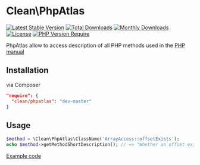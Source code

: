 # Clean\PhpAtlas

[![Latest Stable Version](http://poser.pugx.org/clean/phpatlas/v)](https://packagist.org/packages/clean/phpatlas) 
[![Total Downloads](http://poser.pugx.org/clean/phpatlas/downloads)](https://packagist.org/packages/clean/phpatlas) 
[![Monthly Downloads](http://poser.pugx.org/clean/phpatlas/d/monthly)](https://packagist.org/packages/clean/phpatlas)
[![License](http://poser.pugx.org/clean/phpatlas/license)](https://packagist.org/packages/clean/phpatlas) 
[![PHP Version Require](http://poser.pugx.org/clean/phpatlas/require/php)](https://packagist.org/packages/clean/phpatlas)

PhpAtlas allow to access description of all PHP methods used in the [PHP manual](https://www.php.net/manual/en/indexes.functions.php)

## Installation

via Composer

```json
"require": {
  "clean/phpatlas": "dev-master"
}
```

## Usage

```php
$method = \Clean\PhpAtlas\ClassName('ArrayAccess::offsetExists');
echo $method->getMethodShortDescription(); // => "Whether an offset exists",
```

[Example code](example/example1.php)
